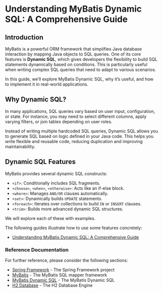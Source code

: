 # Understanding MyBatis Dynamic SQL: A Comprehensive Guide

## Introduction

MyBatis is a powerful ORM framework that simplifies Java database interaction by mapping Java objects to SQL queries. One of its core features is **Dynamic SQL**, which gives developers the flexibility to build SQL statements dynamically based on conditions. This is particularly useful when writing complex SQL queries that need to adapt to various scenarios.

In this guide, we’ll explore MyBatis Dynamic SQL, why it’s useful, and how to implement it in real-world applications.

## Why Dynamic SQL?

In many applications, SQL queries vary based on user input, configuration, or state. For instance, you may need to select different columns, apply varying filters, or join tables depending on user roles.

Instead of writing multiple hardcoded SQL queries, Dynamic SQL allows you to generate SQL based on logic defined in your Java code. This helps you write flexible and reusable code, reducing duplication and improving maintainability.

## Dynamic SQL Features

MyBatis provides several dynamic SQL constructs:

- `<if>`: Conditionally includes SQL fragments.
- `<choose>`, `<when>`, `<otherwise>`: Acts like an if-else block.
- `<where>`: Manages `AND/OR` clauses automatically.
- `<set>`: Dynamically builds `UPDATE` statements.
- `<foreach>`: Iterates over collections to build `IN` or `INSERT` clauses.
- `<trim>`: Builds more advanced dynamic SQL structures.

We will explore each of these with examples.

The following guides illustrate how to use some features concretely:

* [Understanding MyBatis Dynamic SQL: A Comprehensive Guide](https://medium.com/spin-technology-blog/understanding-mybatis-dynamic-sql-a-comprehensive-guide-72020168a3ac)

### Reference Documentation

For further reference, please consider the following sections:

* [Spring Framework](https://spring.io/projects/spring-framework) - The Spring Framework project
* [MyBatis](https://mybatis.org/) - The MyBatis SQL mapper framework
* [MyBatis Dynamic SQL](https://mybatis.org/mybatis-3/dynamic-sql.html) - The MyBatis Dynamic SQL
* [H2 Database](https://www.h2database.com/html/main.html) - The H2 Database Engine
